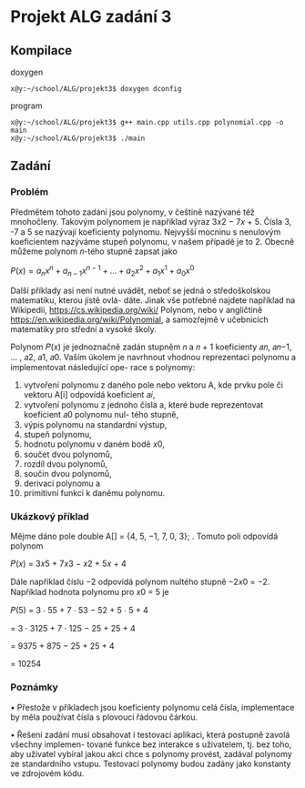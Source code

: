 # Projekt ALG zadání 3

## Kompilace
doxygen
```console
x@y:~/school/ALG/projekt3$ doxygen dconfig
```
program
```console
x@y:~/school/ALG/projekt3$ g++ main.cpp utils.cpp polynomial.cpp -o main
x@y:~/school/ALG/projekt3$ ./main
```

## Zadání 
### Problém
Předmětem tohoto zadání jsou polynomy, v češtině nazývané též mnohočleny. Takovým polynomem
je například výraz 3𝑥2 − 7𝑥 + 5. Čísla 3, -7 a 5 se nazývají koeficienty polynomu. Nejvyšší mocninu
s nenulovým koeficientem nazýváme stupeň polynomu, v našem případě je to 2. Obecně můžeme
polynom 𝑛-tého stupně zapsat jako


$`P(x) = a_{n}x^{n} + a_{n-1}x^{n-1} + ... + a_{2}x^{2} + a_{1}x^{1} + a_{0}x^{0}`$

Další příklady asi není nutné uvádět, neboť se jedná o středoškolskou matematiku, kterou jistě ovlá-
dáte. Jinak vše potřebné najdete například na Wikipedii, https://cs.wikipedia.org/wiki/
Polynom, nebo v angličtině https://en.wikipedia.org/wiki/Polynomial, a samozřejmě
v učebnicích matematiky pro střední a vysoké školy.

Polynom 𝑃(𝑥) je jednoznačně zadán stupněm 𝑛 a 𝑛 + 1 koeficienty 𝑎𝑛, 𝑎𝑛−1, … , 𝑎2, 𝑎1, 𝑎0.
Vaším úkolem je navrhnout vhodnou reprezentaci polynomu a implementovat následující ope-
race s polynomy:

1. vytvoření polynomu z daného pole nebo vektoru A, kde prvku pole či vektoru A[i] odpovídá
koeficient 𝑎𝑖,
2. vytvoření polynomu z jednoho čísla a, které bude reprezentovat koeficient 𝑎0 polynomu nul-
tého stupně,
3. výpis polynomu na standardní výstup,
4. stupeň polynomu,
5. hodnotu polynomu v daném bodě 𝑥0,
6. součet dvou polynomů,
7. rozdíl dvou polynomů,
8. součin dvou polynomů,
9. derivaci polynomu a
10. primitivní funkci k danému polynomu.

### Ukázkový příklad
Mějme dáno pole double A[] = {4, 5, −1, 7, 0, 3}; . Tomuto poli odpovídá polynom

𝑃(𝑥) = 3𝑥5 + 7𝑥3 − 𝑥2 + 5𝑥 + 4

Dále například číslu −2 odpovídá polynom nultého stupně −2𝑥0 = −2. Například hodnota polynomu
pro 𝑥0 = 5 je

𝑃(5) = 3 ⋅ 55 + 7 ⋅ 53 − 52 + 5 ⋅ 5 + 4

= 3 ⋅ 3125 + 7 ⋅ 125 − 25 + 25 + 4

= 9375 + 875 − 25 + 25 + 4

= 10254

### Poznámky

• Přestože v příkladech jsou koeficienty polynomu celá čísla, implementace by měla používat
čísla s plovoucí řádovou čárkou.

• Řešení zadání musí obsahovat i testovací aplikaci, která postupně zavolá všechny implemen-
tované funkce bez interakce s uživatelem, tj. bez toho, aby uživatel vybíral jakou akci chce
s polynomy provést, zadával polynomy ze standardního vstupu. Testovací polynomy budou
zadány jako konstanty ve zdrojovém kódu.